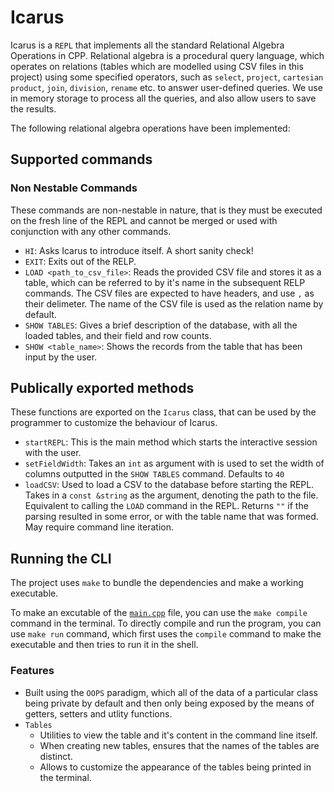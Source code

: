 # Icarus

Icarus is a `REPL` that implements all the standard Relational Algebra Operations in CPP. Relational algebra is a procedural query language, which operates on relations (tables which are modelled using CSV files in this project) using some specified operators, such as `select`, `project`, `cartesian product`, `join`, `division`, `rename` etc. to answer user-defined queries. We use in memory storage to process all the queries, and also allow users to save the results. 

The following relational algebra operations have been implemented:


## Supported commands

### Non Nestable Commands
These commands are non-nestable in nature, that is they must be executed on the fresh line of the REPL and cannot be merged or used with conjunction with any other commands. 
- `HI`: Asks Icarus to introduce itself. A short sanity check!
- `EXIT`: Exits out of the RELP.
- `LOAD <path_to_csv_file>`: Reads the provided CSV file and stores it as a table, which can be referred to by it's name in the subsequent RELP commands. The CSV files are expected to have headers, and use `,` as their delimeter. The name of the CSV file is used as the relation name by default.
- `SHOW TABLES`: Gives a brief description of the database, with all the loaded tables, and their field and row counts.
- `SHOW <table_name>`: Shows the records from the table that has been input by the user.

## Publically exported methods
These functions are exported on the `Icarus` class, that can be used by the programmer to customize the behaviour of Icarus. 
- `startREPL`: This is the main method which starts the interactive session with the user. 
- `setFieldWidth`: Takes an `int` as argument with is used to set the width of columns outputted in the `SHOW TABLES` command. Defaults to `40`
- `loadCSV`: Used to load a CSV to the database before starting the REPL. Takes in a `const &string` as the argument, denoting the path to the file. Equivalent to calling the `LOAD` command in the REPL. Returns `""` if the parsing resulted in some error, or with the table name that was formed. May require command line iteration. 

## Running the CLI

The project uses `make` to bundle the dependencies and make a working executable.

To make an excutable of the [`main.cpp`](./main.cpp) file, you can use the `make compile` command in the terminal. To directly compile and run the program, you can use `make run` command, which first uses the `compile` command to make the executable and then tries to run it in the shell.

### Features

- Built using the `OOPS` paradigm, which all of the data of a particular class being private by default and then only being exposed by the means of getters, setters and utlity functions.
- `Tables`
  - Utilities to view the table and it's content in the command line itself.
  - When creating new tables, ensures that the names of the tables are distinct.
  - Allows to customize the appearance of the tables being printed in the terminal.
